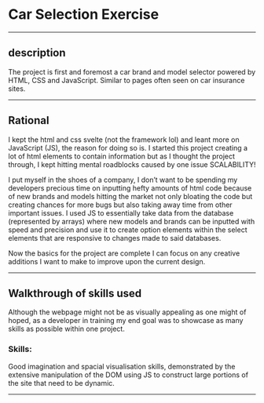 
# Car Selection Exercise 
-------------------------

## description

The project is first and foremost a car brand and model selector powered by HTML, CSS and JavaScript. Similar to pages often seen on car insurance sites.

-------------------------

## Rational

I kept the html and css svelte (not the framework lol) and leant more on JavaScript (JS), the reason for doing so is. I started this project creating a lot of html elements to contain information but as I thought the project through, I kept hitting mental roadblocks caused by one issue SCALABILITY!

I put myself in the shoes of a company, I don’t want to be spending my developers precious time on inputting hefty amounts of html code because of new brands and models hitting the market not only bloating the code but creating chances for more bugs but also taking away time from other important issues. I used JS to essentially take data from the database (represented by arrays) where new models and brands can be inputted with speed and precision and use it to create option elements within the select elements that are responsive to changes made to said databases.

Now the basics for the project are complete I can focus on any creative additions I want to make to improve upon the current design.

-------------------------

## Walkthrough of skills used

Although the webpage might not be as visually appealing as one might of hoped, as a developer in training my end goal was to showcase as many skills as possible within one project.

### Skills: 


Good imagination and spacial visualisation skills, demonstrated by the extensive manipulation of the DOM using JS to construct large portions of the site that need to be dynamic.

-------------------------